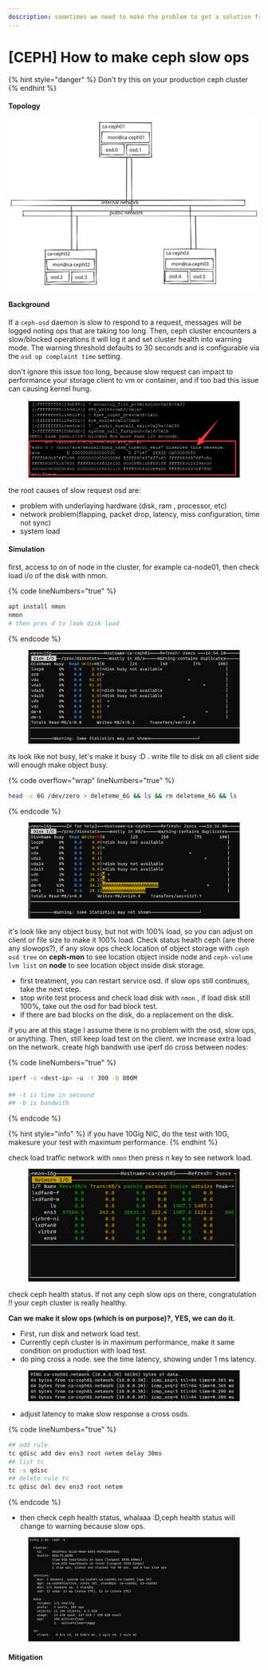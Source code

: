 ```yaml
---
description: sometimes we need to make the problem to get a solution from the problem
---
```


# \[CEPH] How to make ceph slow ops

{% hint style="danger" %}
Don't try this on your production ceph cluster
{% endhint %}

#### Topology

<img src="../../.gitbook/assets/file.drawing (3).svg" alt="" class="gitbook-drawing">

#### **Background**

If a `ceph-osd` daemon is slow to respond to a request, messages will be logged noting ops that are taking too long. Then, ceph cluster encounters a slow/blocked operations it will log it and set cluster health into warning mode. The warning threshold defaults to 30 seconds and is configurable via the `osd op complaint time` setting.&#x20;

don't ignore this issue too long, because slow request can impact to performance your storage client to vm or container, and if too bad this issue can causing kernel hung.

<figure><img src="../../.gitbook/assets/image (28).png" alt=""><figcaption></figcaption></figure>

the root causes of slow request osd are:

* problem with underlaying hardware (disk, ram , processor, etc)
* network problem(flapping, packet drop, latency, miss configuration, time not sync)
* system load

#### **Simulation**

first, access to on of node in the cluster, for example ca-node01, then check load i/o of the disk with nmon.

{% code lineNumbers="true" %}
```bash
apt install nmon
nmon
# then pres d to look disk load 
```
{% endcode %}

<figure><img src="../../.gitbook/assets/image (25).png" alt=""><figcaption></figcaption></figure>

its look like not busy, let's make it busy :D . write file to  disk on all client side will enough make object busy.

{% code overflow="wrap" lineNumbers="true" %}
```bash
head -c 6G /dev/zero > deleteme_6G && ls && rm deleteme_6G && ls
```
{% endcode %}

&#x20;

<figure><img src="../../.gitbook/assets/image (14).png" alt=""><figcaption></figcaption></figure>

it's look like any object busy, but not with 100% load, so you can adjust on client or file size to make it 100% load. Check status health ceph (are there any slowops?), if any slow ops check location of object storage with `ceph osd tree` on **ceph-mon** to see location object inside node and `ceph-volume lvm list`  on **node** to see location object inside disk storage.&#x20;

* first treatment, you can restart service osd. if slow ops still continues, take the next step.
* stop write test process and check load disk with `nmon` , if load disk still 100%, take out the osd for bad block test.&#x20;
* if there are bad blocks on the disk, do a replacement on the disk.

if you are at this stage I assume there is no problem with the osd, slow ops, or anything. Then, still keep load test on the client. we increase extra load  on the network. create high bandwith use iperf  do cross between nodes:

{% code lineNumbers="true" %}
```bash
iperf -c <dest-ip> -u -t 300 -b 800M

## -t is time in secound 
## -b is bandwith
```
{% endcode %}

{% hint style="info" %}
if you have 10Gig NIC, do the test with 10G, makesure your test with maximum performance.
{% endhint %}

check load traffic network with `nmon` then press n key to see network load.

<figure><img src="../../.gitbook/assets/image (26).png" alt=""><figcaption></figcaption></figure>

check ceph  health status. If not any ceph slow ops on there, congratulation !! your ceph cluster is really healthy.&#x20;

**Can we make it slow ops (which is on purpose)?, YES, we can do it.**

* First, run disk and network load test.&#x20;
* Currently ceph cluster is in maximum performance, make it same condition on production with load test.&#x20;
* do ping cross a node. see the time latency, showing under 1 ms latency.

<figure><img src="../../.gitbook/assets/image (13).png" alt=""><figcaption></figcaption></figure>

* adjust latency to make slow response a cross osds.

{% code lineNumbers="true" %}
```bash
## add rule
tc qdisc add dev ens3 root netem delay 30ms
## list tc
tc -s qdisc
## delete rule tc
tc qdisc del dev ens3 root netem
```
{% endcode %}

* then check ceph health status, whalaaa :D,ceph health status will change to warning because slow ops.

<figure><img src="../../.gitbook/assets/image (35).png" alt=""><figcaption></figcaption></figure>

#### Mitigation

